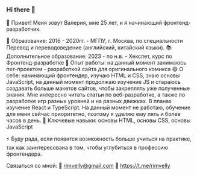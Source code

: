 ### Hi there 👋
👋 Привет! Меня зовут Валерия, мне 25 лет, и я начинающий фронтенд-разработчик. 

 📖 Образование: 2016 - 2020гг. - МГПУ, г. Москва, по специальности Перевод и переводоведение (английский, китайский языки).
 📚 Дополнительное образование: 2023 - по н.в. - Хекслет, курс по Фронтенд-разработке
 🔨 Опыт работы: на данный момент занимаюсь пет-проектом - разработкой сайта для оригинального комикса
 😄 О себе: начинающий фронтендер, изучаю HTML и CSS, знаю основы JavaScript, на данный момент продолжаю изучение JS и стараюсь создавать больше макетов сайтов, чтобы закреплять уже полученные знания. Мне интересно читать статьи по веб-разработке, а также по разработке игр разных уровней и на разных движках. В планах изучение React и TypeScript. На данный момент не работаю, обучение для меня сейчас приоритетно, поэтому я уделяю ему пять и более часов в день. 
 🌱 Ключевые навыки: основы HTML, основы CSS, основы JavaScript

 ⚡ Буду рада, если появится возможность больше учиться на практике, так как заинтересована в том, чтобы углубиться в профессию фронтендера. 

 Связаться со мной: 
 💌 rimvelly@gmail.com
 💬 https://t.me/rimvelly
